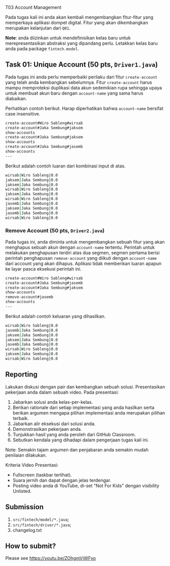 T03 Account Management

Pada tugas kali ini anda akan kembali mengembangkan fitur-fitur yang memperkaya aplikasi dompet digital. Fitur yang akan dikembangkan merupakan kelanjutan dari ```Q01```.

**Note**: anda diizinkan untuk mendefinisikan kelas baru untuk merepresentasikan abstraksi yang dipandang perlu. Letakkan kelas baru anda pada package ```fintech.model```.

## Task 01: Unique Account (50 pts, ```Driver1.java```)

Pada tugas ini anda perlu memperbaiki perilaku dari fitur ```create-account``` yang telah anda kembangkan sebelumnya. Fitur ```create-account``` harus mampu memproteksi duplikasi data akun sedemikian rupa sehingga upaya untuk membuat akun baru dengan ```account-name``` yang sama harus diabaikan.

Perhatikan contoh berikut. Harap diperhatikan bahwa ```account-name``` bersifat case insensitive.

```bash
create-account#Wiro Sableng#wirsab
create-account#Jaka Sembung#jaksem
show-accounts
create-account#Jaka Sembung#jaksem
show-accounts
create-account#Jaka Sembung#jasemb
show-accounts
---

```

Berikut adalah contoh luaran dari kombinasi input di atas.

```bash
wirsab|Wiro Sableng|0.0
jaksem|Jaka Sembung|0.0
jaksem|Jaka Sembung|0.0
wirsab|Wiro Sableng|0.0
jaksem|Jaka Sembung|0.0
wirsab|Wiro Sableng|0.0
jasemb|Jaka Sembung|0.0
jaksem|Jaka Sembung|0.0
jasemb|Jaka Sembung|0.0
wirsab|Wiro Sableng|0.0

```

### Remove Account (50 pts, ```Driver2.java```)

Pada tugas ini, anda diminta untuk mengembangkan sebuah fitur yang akan menghapus sebuah akun dengan ```account-name``` tertentu. Perintah untuk melakukan penghapusan terdiri atas dua segmen, segmen pertama berisi perintah penghapusan ```remove-account``` yang diikuti dengan ```account-name``` dari account yang akan dihapus. Aplikasi tidak memberikan luaran apapun ke layar pasca eksekusi perintah ini.

```bash
create-account#Wiro Sableng#wirsab
create-account#Jaka Sembung#jasemb
create-account#Jaka Sembung#jaksem
show-accounts
remove-account#jasemb
show-accounts
---

```

Berikut adalah contoh keluaran yang dihasilkan.

```bash
wirsab|Wiro Sableng|0.0
jasemb|Jaka Sembung|0.0
jaksem|Jaka Sembung|0.0
jaksem|Jaka Sembung|0.0
jasemb|Jaka Sembung|0.0
wirsab|Wiro Sableng|0.0
jaksem|Jaka Sembung|0.0
wirsab|Wiro Sableng|0.0

```

## Reporting
Lakukan diskusi dengan pair dan kembangkan sebuah solusi. Presentasikan pekerjaan anda dalam sebuah video. Pada presentasi:
1. Jabarkan solusi anda kelas-per-kelas.
2. Berikan rationale dari setiap implementasi yang anda hasilkan serta berikan argumen mengapa pilihan implementasi anda merupakan pilihan terbaik.
3. Jabarkan alir eksekusi dari solusi anda.
4. Demonstrasikan pekerjaan anda.
5. Tunjukkan hasil yang anda peroleh dari GitHub Classroom.
6. Sebutkan kendala yang dihadapi dalam pengerjaan tugas kali ini.

Note: Semakin tajam argumen dan penjabaran anda semakin mudah penilaian dilakukan.

Kriteria Video Presentasi:
+ Fullscreen (taskbar terlihat).
+ Suara jernih dan dapat dengan jelas terdengar.
+ Posting video anda di YouTube, di-set "Not For Kids" dengan visibility Unlisted.

## Submission
1. ```src/fintech/model/*.java```;
2. ```src/fintech/driver/*.java```;
3. changelog.txt

## How to submit?
Please see https://youtu.be/ZOhgmVjWFyo
